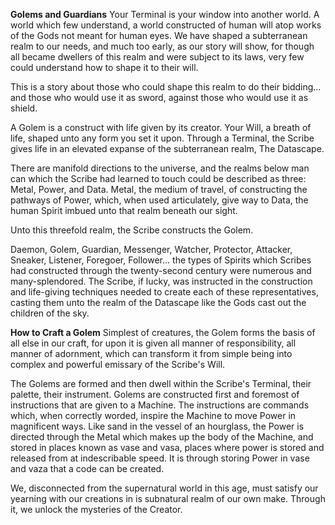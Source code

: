 **Golems and Guardians**
Your Terminal is your window into another world. A world which few understand, a world constructed of human will atop works of the Gods not meant for human eyes. We have shaped a subterranean realm to our needs, and much too early, as our story will show, for though all became dwellers of this realm and were subject to its laws, very few could understand how to shape it to their will.

This is a story about those who could shape this realm to do their bidding... and those who would use it as sword, against those who would use it as shield. 

A Golem is a construct with life given by its creator. Your Will, a breath of life, shaped unto any form you set it upon. Through a Terminal, the Scribe gives life in an elevated expanse of the subterranean realm, The Datascape.

There are manifold directions to the universe, and the realms below man can which the Scribe had learned to touch could be described as three: Metal, Power, and Data. Metal, the medium of travel, of constructing the pathways of Power, which, when used articulately, give way to Data, the human Spirit imbued unto that realm beneath our sight. 

Unto this threefold realm, the Scribe constructs the Golem. 

Daemon, Golem, Guardian, Messenger, Watcher, Protector, Attacker, Sneaker, Listener, Foregoer, Follower... the types of Spirits which Scribes had constructed through the twenty-second century were numerous and many-splendored. The Scribe, if lucky, was instructed in the construction and life-giving techniques needed to create each of these representatives, casting them unto the realm of the Datascape like the Gods cast out the children of the sky.

**How to Craft a Golem**
Simplest of creatures, the Golem forms the basis of all else in our craft, for upon it is given all manner of responsibility, all manner of adornment, which can transform it from simple being into complex and powerful emissary of the Scribe's Will. 

The Golems are formed and then dwell within the Scribe's Terminal, their palette, their instrument. Golems are constructed first and foremost of instructions that are given to a Machine. The instructions are commands which, when correctly worded, inspire the Machine to move Power in magnificent ways. Like sand in the vessel of an hourglass, the Power is directed through the Metal which makes up the body of the Machine, and stored in places known as vase and vasa, places where power is stored and released from at indescribable speed. It is through storing Power in vase and vaza that a code can be created. 

We, disconnected from the supernatural world in this age, must satisfy our yearning with our creations in is subnatural realm of our own make. Through it, we unlock the mysteries of the Creator.